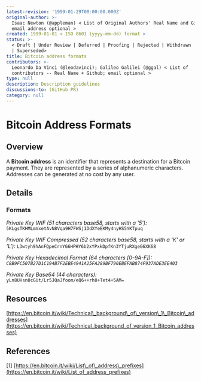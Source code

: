 ```yaml
---
latest-revision: '1999-01-29T00:00:00.000Z'
original-author: >-
  Isaac Newton (@appleman) < List of Original Authors' Real Name and Github;
  email address optional >
created: 1999-01-01 < ISO 8601 (yyyy-mm-dd) format >
status: >-
  < Draft | Under Review | Deferred | Proofing | Rejected | Withdrawn | Accepted
  | Superseded>
title: Bitcoin address formats
contributors: >-
  Leonardo Da Vinci (@leodavinci); Galileo Galilei (@ggal) < List of
  contributors -- Real Name + Github; email optional >
type: null
description: Description guidelines
discussions-to: (GitHub PR)
category: null
---
```


# Bitcoin Address Formats

## Overview

A **Bitcoin address** is an identifier that represents a destination for a Bitcoin payment. They are represented by a series of alphanumeric characters. Addresses can be generated at no cost by any user.

## Details

### Formats

_Private Key WIF \(51 characters base58, starts with a '5'\):_ `5KLgsTKHMLmVxetAvN8Vqa9H7FWSj1DdXYeEKMy4nyHS5YKTpuq`

_Private Key WIF Compressed \(52 characters base58, starts with a 'K' or 'L'\):_ `L3wtyh9hAnFQpeCrnYG6HPHY6b2xYPxkDpfKn3YTjuRXgeG6XK68`

_Private Key Hexadecimal Format \(64 characters \[0-9A-F\]\): `C8B9FC507B27D1C194B7F2EBE4941A25FA289BF790EBEFAB874F937ADE3EE403`_ 

_Private Key Base64 \(44 characters\):_ `yLn8UHsn0cGUt/Lr5JQaJfoom/eQ6++rh0+Tet4+5AM=`

## Resources

[https://en.bitcoin.it/wiki/Technical\_background\_of\_version\_1\_Bitcoin\_addresses](https://en.bitcoin.it/wiki/Technical_background_of_version_1_Bitcoin_addresses)

## References

\[1\] [https://en.bitcoin.it/wiki/List\_of\_address\_prefixes](https://en.bitcoin.it/wiki/List_of_address_prefixes)

